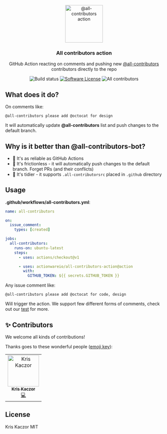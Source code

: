 <p align="center">
  <img src="https://emojipedia-us.s3.dualstack.us-west-1.amazonaws.com/thumbs/240/apple/271/busts-in-silhouette_1f465.png" width="120" alt="@all-contributors action">
  <h3 align="center">All contributors action</h3>
  <p align="center">GitHub Action reacting on comments and pushing new <a href="https://allcontributors.org/">@all-contributors</a> contributors directly to the repo</p>
  <p align="center">
    <img alt="Build status" src="https://github.com/actionwareio/all-contributors-action/workflows/CI/badge.svg">
    <a href="/package.json"><img alt="Software License" src="https://img.shields.io/badge/license-MIT-brightgreen.svg?style=flat-square"></a>
    <img alt="All contributors" src="https://img.shields.io/badge/all_contributors-1-orange.svg?style=flat-square">
  </p>
</p>

## What does it do?

On comments like:

```
@all-contributors please add @octocat for design
```

It will automatically update **@all-contributors** list and push changes to the default branch.

## Why is it better than @all-contributors-bot?

- 🤖 It's as reliable as GitHub Actions
- 💪 It's frictionless - it will automatically push changes to the default branch. Forget PRs (and their conflicts)
- 🧹 It's tidier - it supports `.all-contributorsrc` placed in `.github` directory

## Usage

**.github/workflows/all-contributors.yml**:

```yml
name: all-contributors

on:
  issue_comment:
    types: [created]

jobs:
  all-contributors:
    runs-on: ubuntu-latest
    steps:
      - uses: actions/checkout@v1

      - uses: actionwareio/all-contributors-action@action
        with:
          GITHUB_TOKEN: ${{ secrets.GITHUB_TOKEN }}
```

Any issue comment like:

```
@all-contributors please add @octocat for code, design
```

Will trigger the action. We support few different forms of comments, check out our
[test](https://github.com/actionwareio/all-contributors-action/blob/master/test/all-contributors/parseComment.test.ts)
for more.

## ✨ Contributors

We welcome all kinds of contributions!

Thanks goes to these wonderful people ([emoji key](https://allcontributors.org/docs/en/emoji-key)):

<!-- ALL-CONTRIBUTORS-LIST:START - Do not remove or modify this section -->
<!-- prettier-ignore -->
<table><tr><td align="center"><a href="https://github.com/krzkaczor"><img src="https://avatars2.githubusercontent.com/u/1814312?v=4" width="100px;" alt="Kris Kaczor"/><br /><sub><b>Kris Kaczor</b></sub></a><br /><a href="https://github.com/actionwareio/all-contributors-bot/commits?author=krzkaczor" title="Code">💻</a></td></tr></table>

<!-- ALL-CONTRIBUTORS-LIST:END -->

## License

Kris Kaczor MIT

